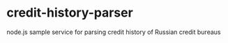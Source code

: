 # credit-history-parser
node.js sample service for parsing credit history of Russian credit bureaus

